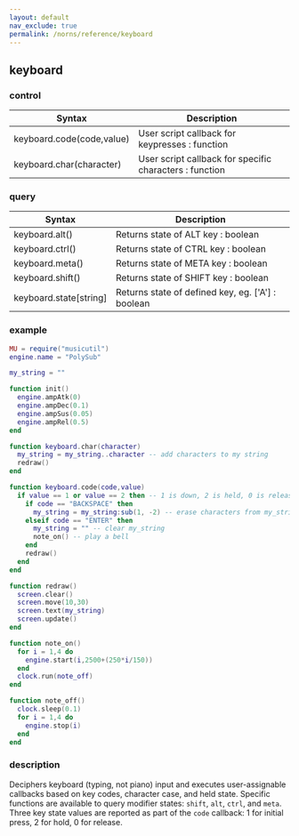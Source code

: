```yaml
---
layout: default
nav_exclude: true
permalink: /norns/reference/keyboard
---
```


## keyboard

### control

| Syntax                    | Description                                             |
| ------------------------- | ------------------------------------------------------- |
| keyboard.code(code,value) | User script callback for keypresses : function          |
| keyboard.char(character)  | User script callback for specific characters : function |

### query

| Syntax                 | Description                                       |
| ---------------------- | ------------------------------------------------- |
| keyboard.alt()         | Returns state of ALT key : boolean                |
| keyboard.ctrl()        | Returns state of CTRL key : boolean               |
| keyboard.meta()        | Returns state of META key : boolean               |
| keyboard.shift()       | Returns state of SHIFT key : boolean              |
| keyboard.state[string] | Returns state of defined key, eg. ['A'] : boolean |

### example

```lua
MU = require("musicutil")
engine.name = "PolySub"

my_string = ""

function init()
  engine.ampAtk(0)
  engine.ampDec(0.1)
  engine.ampSus(0.05)
  engine.ampRel(0.5)
end

function keyboard.char(character)
  my_string = my_string..character -- add characters to my string
  redraw()
end

function keyboard.code(code,value)
  if value == 1 or value == 2 then -- 1 is down, 2 is held, 0 is release
    if code == "BACKSPACE" then
      my_string = my_string:sub(1, -2) -- erase characters from my_string
    elseif code == "ENTER" then
      my_string = "" -- clear my_string
      note_on() -- play a bell
    end
    redraw()
  end
end

function redraw()
  screen.clear()
  screen.move(10,30)
  screen.text(my_string)
  screen.update()
end

function note_on()
  for i = 1,4 do
    engine.start(i,2500+(250*i/150))
  end
  clock.run(note_off)
end

function note_off()
  clock.sleep(0.1)
  for i = 1,4 do
    engine.stop(i)
  end
end
```

### description

Deciphers keyboard (typing, not piano) input and executes user-assignable callbacks based on key codes, character case, and held state. Specific functions are available to query modifier states: `shift`, `alt`, `ctrl`, and `meta`. Three key state values are reported as part of the `code` callback: 1 for initial press, 2 for hold, 0 for release.
